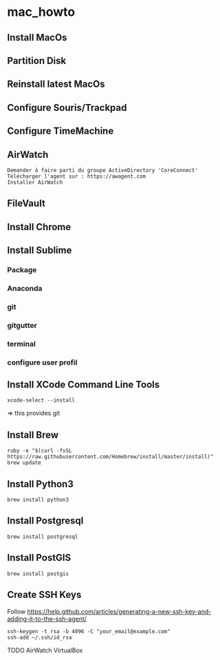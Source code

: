 # mac_howto

## Install MacOs

## Partition Disk

## Reinstall latest MacOs

## Configure Souris/Trackpad

## Configure TimeMachine

## AirWatch

	Demander à faire parti du groupe ActiveDirectory 'CoreConnect'
	Télécharger l'agent sur : https://awagent.com
	Installer AirWatch

## FileVault

## Install Chrome

## Install Sublime

### Package

### Anaconda

### git

### gitgutter

### terminal

### configure user profil

## Install XCode Command Line Tools

	xcode-select --install

=> this provides git

## Install Brew

	ruby -e "$(curl -fsSL https://raw.githubusercontent.com/Homebrew/install/master/install)"
	brew update

## Install Python3

	brew install python3


## Install Postgresql

	brew install postgresql

## Install PostGIS

	brew install postgis


## Create SSH Keys

Follow https://help.github.com/articles/generating-a-new-ssh-key-and-adding-it-to-the-ssh-agent/

	ssh-keygen -t rsa -b 4096 -C "your_email@example.com"
	ssh-add ~/.ssh/id_rsa




TODO
AirWatch
VirtualBox
